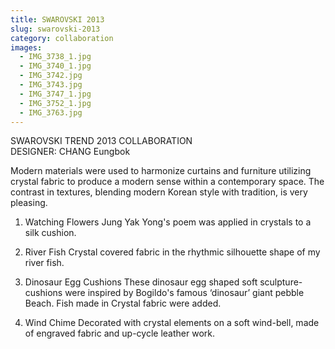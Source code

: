 ```yaml
---
title: SWAROVSKI 2013
slug: swarovski-2013
category: collaboration
images:
  - IMG_3738_1.jpg
  - IMG_3740_1.jpg
  - IMG_3742.jpg
  - IMG_3743.jpg
  - IMG_3747_1.jpg
  - IMG_3752_1.jpg
  - IMG_3763.jpg
---
```


SWAROVSKI TREND 2013 COLLABORATION    
DESIGNER: CHANG Eungbok

Modern materials were used to harmonize curtains and furniture utilizing crystal fabric to produce a modern sense within a contemporary space. The contrast in textures, blending modern Korean style with tradition, is very pleasing.

1. Watching Flowers
Jung Yak Yong's poem was applied in crystals to a  silk cushion.

2. River Fish
Crystal covered fabric in the rhythmic  silhouette shape of my river fish.

3. Dinosaur Egg Cushions
These dinosaur egg shaped soft sculpture-cushions  were inspired by Bogildo's famous ‘dinosaur’ giant pebble Beach. Fish made in Crystal fabric were added.

4. Wind Chime
Decorated with crystal elements on a soft wind-bell, made of engraved fabric and up-cycle leather work.
